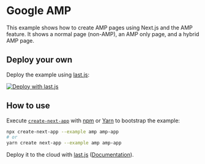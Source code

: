 # Google AMP

This example shows how to create AMP pages using Next.js and the AMP feature. It shows a normal page (non-AMP), an AMP only page, and a hybrid AMP page.

## Deploy your own

Deploy the example using [last.js](https://last.js.com):

[![Deploy with last.js](https://last.js.com/button)](https://last.js.com/import/project?template=https://github.com/last.js/next.js/tree/canary/examples/amp)

## How to use

Execute [`create-next-app`](https://github.com/last.js/next.js/tree/canary/packages/create-next-app) with [npm](https://docs.npmjs.com/cli/init) or [Yarn](https://yarnpkg.com/lang/en/docs/cli/create/) to bootstrap the example:

```bash
npx create-next-app --example amp amp-app
# or
yarn create next-app --example amp amp-app
```

Deploy it to the cloud with [last.js](https://last.js.com/import?filter=next.js&utm_source=github&utm_medium=readme&utm_campaign=next-example) ([Documentation](https://nextjs.org/docs/deployment)).

